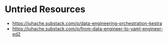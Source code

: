 # Untried Resources

- https://juhache.substack.com/p/data-engineering-orchestration-kestra
- https://juhache.substack.com/p/from-data-engineer-to-yaml-engineer-ed2